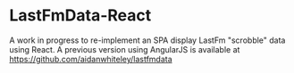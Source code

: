 # LastFmData-React

A work in progress to re-implement an SPA display LastFm "scrobble" data using React. A previous version 
using AngularJS is available at https://github.com/aidanwhiteley/lastfmdata